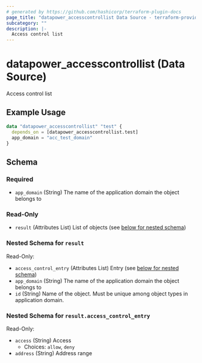 ```yaml
---
# generated by https://github.com/hashicorp/terraform-plugin-docs
page_title: "datapower_accesscontrollist Data Source - terraform-provider-datapower"
subcategory: ""
description: |-
  Access control list
---
```


# datapower_accesscontrollist (Data Source)

Access control list

## Example Usage

```terraform
data "datapower_accesscontrollist" "test" {
  depends_on = [datapower_accesscontrollist.test]
  app_domain = "acc_test_domain"
}
```

<!-- schema generated by tfplugindocs -->
## Schema

### Required

- `app_domain` (String) The name of the application domain the object belongs to

### Read-Only

- `result` (Attributes List) List of objects (see [below for nested schema](#nestedatt--result))

<a id="nestedatt--result"></a>
### Nested Schema for `result`

Read-Only:

- `access_control_entry` (Attributes List) Entry (see [below for nested schema](#nestedatt--result--access_control_entry))
- `app_domain` (String) The name of the application domain the object belongs to
- `id` (String) Name of the object. Must be unique among object types in application domain.

<a id="nestedatt--result--access_control_entry"></a>
### Nested Schema for `result.access_control_entry`

Read-Only:

- `access` (String) Access
  - Choices: `allow`, `deny`
- `address` (String) Address range
